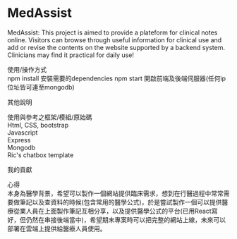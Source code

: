 # MedAssist

MedAssist: This project is aimed to provide a plateform for clinical notes online. Visitors can browse through useful information for clinical use and add or revise the contents on the website supported by a backend system. Clinicians may find it practical for daily use!

使用/操作方式  
npm install 安裝需要的dependencies
npm start 開啟前端及後端伺服器(任何ip位址皆可連至mongodb)

其他說明

使用與參考之框架/模組/原始碼  
Html, CSS, bootstrap  
Javascript  
Express  
Mongodb  
Ric's chatbox template  

我的貢獻

心得  
本身為醫學背景，希望可以製作一個網站提供臨床需求，想到在行醫過程中常常需要做筆記以及查資料的時候(包含常用的醫學公式)，於是嘗試製作一個可以提供醫療從業人員在上面製作筆記互相分享，以及提供醫學公式的平台(已用React寫好，但仍然在串接後端當中)，希望期末專案時可以把完整的網站上線，未來可以部署在雲端上提供給醫療人員使用。